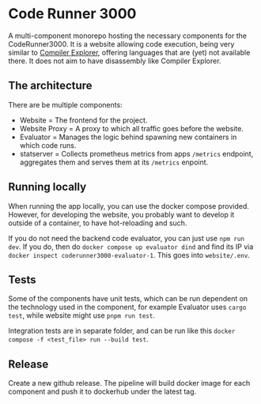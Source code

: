 # Code Runner 3000
A multi-component monorepo hosting the necessary components for the
CodeRunner3000. It is a website allowing code execution, being very similar to
[Compiler Explorer](https://godbolt.org/), offering languages that are (yet)
not available there. It does not aim to have disassembly like Compiler
Explorer.

## The architecture
There are be multiple components:
- Website = The frontend for the project.
- Website Proxy = A proxy to which all traffic goes before the website.
- Evaluator = Manages the logic behind spawning new containers in which code runs.
- statserver = Collects prometheus metrics from apps `/metrics` endpoint,
  aggregates them and serves them at its `/metrics` enpoint.

## Running locally

When running the app locally, you can use the docker compose provided. However,
for developing the website, you probably want to develop it outside of a
container, to have hot-reloading and such.

If you do not need the backend code evaluator, you can just use `npm run dev`.
If you do, then do `docker compose up evaluator dind` and find its IP via
`docker inspect coderunner3000-evaluator-1`. This goes into `website/.env`.

## Tests
Some of the components have unit tests, which can be run dependent on the technology
used in the component, for example Evaluator uses `cargo test`, while website might use
`pnpm run test`.

Integration tests are in separate folder, and can be run like this `docker
compose -f <test_file> run --build test`.

## Release
Create a new github release. The pipeline will build docker image for each component
and push it to dockerhub under the latest tag.
